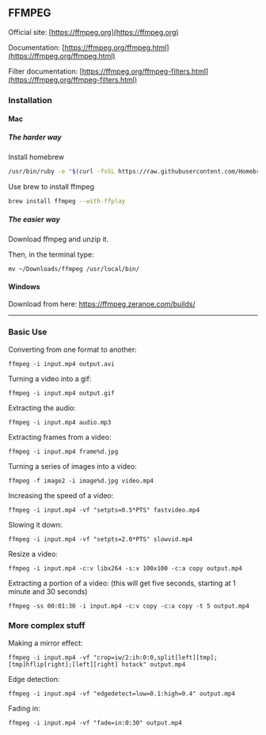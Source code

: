 ## FFMPEG

Official site: [https://ffmpeg.org](https://ffmpeg.org)

Documentation: [https://ffmpeg.org/ffmpeg.html](https://ffmpeg.org/ffmpeg.html)

Filter documentation: [https://ffmpeg.org/ffmpeg-filters.html](https://ffmpeg.org/ffmpeg-filters.html)

### Installation

#### Mac

##### The harder way
Install homebrew

```bash
/usr/bin/ruby -e "$(curl -fsSL https://raw.githubusercontent.com/Homebrew/install/master/install)"
```
Use brew to install ffmpeg

```bash
brew install ffmpeg --with-ffplay
```

##### The easier way

Download ffmpeg and unzip it.

Then, in the terminal type:

```
mv ~/Downloads/ffmpeg /usr/local/bin/
```

#### Windows
Download from here:
[https://ffmpeg.zeranoe.com/builds/
](https://ffmpeg.zeranoe.com/builds/)

--------

### Basic Use

Converting from one format to another:

```
ffmpeg -i input.mp4 output.avi
```

Turning a video into a gif:

```
ffmpeg -i input.mp4 output.gif
```

Extracting the audio:

```
ffmpeg -i input.mp4 audio.mp3
```

Extracting frames from a video:

```
ffmpeg -i input.mp4 frame%d.jpg
```

Turning a series of images into a video:

```
ffmpeg -f image2 -i image%d.jpg video.mp4
```

Increasing the speed of a video:

```
ffmpeg -i input.mp4 -vf "setpts=0.5*PTS" fastvideo.mp4
```

Slowing it down:

```
ffmpeg -i input.mp4 -vf "setpts=2.0*PTS" slowvid.mp4
```

Resize a video:

```
ffmpeg -i input.mp4 -c:v libx264 -s:v 100x100 -c:a copy output.mp4
```

Extracting a portion of a video:
(this will get five seconds, starting at 1 minute and 30 seconds)

```
ffmpeg -ss 00:01:30 -i input.mp4 -c:v copy -c:a copy -t 5 output.mp4
``` 


### More complex stuff


Making a mirror effect:

```
ffmpeg -i input.mp4 -vf "crop=iw/2:ih:0:0,split[left][tmp];[tmp]hflip[right];[left][right] hstack" output.mp4
```


Edge detection:

```
ffmpeg -i input.mp4 -vf "edgedetect=low=0.1:high=0.4" output.mp4
```

Fading in:

```
ffmpeg -i input.mp4 -vf "fade=in:0:30" output.mp4
```
